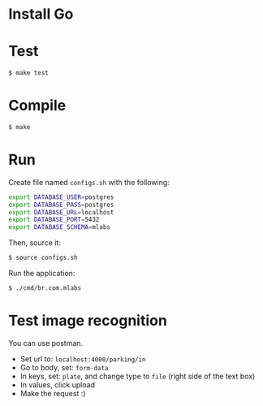 # Install Go

# Test
```bash
$ make test
```

# Compile
```bash
$ make
```

# Run
Create file named `configs.sh` with the following:
```bash
export DATABASE_USER=postgres
export DATABASE_PASS=postgres
export DATABASE_URL=localhost
export DATABASE_PORT=5432
export DATABASE_SCHEMA=mlabs
```

Then, source it:
```bash
$ source configs.sh
```

Run the application:
```bash
$ ./cmd/br.com.mlabs
```

# Test image recognition
You can use postman.

* Set url to: `localhost:4000/parking/in`
* Go to body, set: `form-data`
* In keys, set: `plate`, and change type to `file` (right side of the text box)
* In values, click upload
* Make the request :)